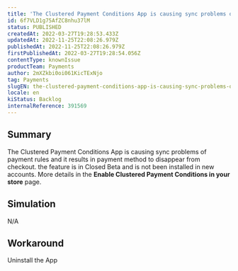 ```yaml
---
title: 'The Clustered Payment Conditions App is causing sync problems of payment rules'
id: 6f7VLD1g75AfZC8nhu37lM
status: PUBLISHED
createdAt: 2022-03-27T19:28:53.433Z
updatedAt: 2022-11-25T22:08:26.979Z
publishedAt: 2022-11-25T22:08:26.979Z
firstPublishedAt: 2022-03-27T19:28:54.056Z
contentType: knownIssue
productTeam: Payments
author: 2mXZkbi0oi061KicTExNjo
tag: Payments
slugEN: the-clustered-payment-conditions-app-is-causing-sync-problems-of-payment-rules
locale: en
kiStatus: Backlog
internalReference: 391569
---
```


## Summary


The Clustered Payment Conditions App is causing sync problems of payment rules and it results in payment method to disappear from checkout. the feature is in Closed Beta and is not been installed in new accounts. More details in the **Enable Clustered Payment Conditions in your store** page.



## Simulation


N/A



## Workaround


Uninstall the App


